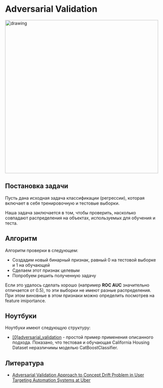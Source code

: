 # Adversarial Validation

<img src="https://user-images.githubusercontent.com/39204075/148427390-368bdb57-8374-4842-9528-12fa35288b8a.png" alt="drawing" width="500"/>

## Постановка задачи
Пусть дана исходная задача классификации (регрессии), которая включает в себя тренировочную и тестовые выборки. 

Наша задача заключается в том, чтобы проверить, 
насколько совпадают распределения на объектах, используемых для обучения и теста. 

## Алгоритм

Алгоритм проверки в следующем:
* Создадим новый бинарный признак, равный 0 на тестовой выборке и 1 на обучающей
* Сделаем этот признак целевым
* Попробуем решить полученную задачу

Если это удалось сделать хорошо (например __ROC AUC__ значительно отличается от 0.5), то эти выборки не имеют разные распределения.
При этом виновные в этом признаки можно определить посмотрев на feature imiportance.

## Ноутбуки
Ноутбуки имеют следующую структуру:
* [\[0\]adversarial_validation](https://github.com/AlexGrunt/MLValidation/blob/main/adversarial_validation/%5B0%5Dadversarial_validation.ipynb) - простой пример применения описанного подхода. Показано, что тестовая и обучающая California Housing Dataset
неразличимы моделью CatBoostClassifier. 

## Литература

* [Adversarial Validation Approach to Concept Drift Problem in User Targeting Automation Systems at Uber](https://arxiv.org/pdf/2004.03045.pdf)
